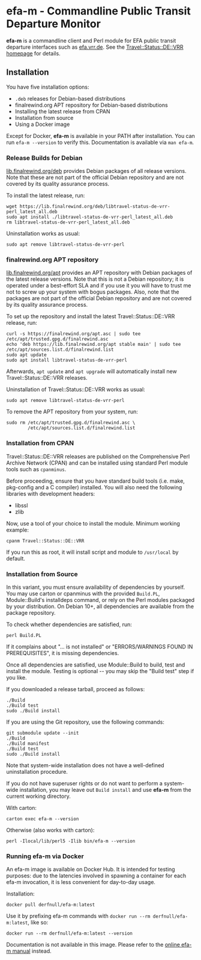 # efa-m - Commandline Public Transit Departure Monitor

**efa-m** is a commandline client and Perl module for EFA public transit departure
interfaces such as [efa.vrr.de](https://efa.vrr.de/vrr/XSLT_DM_REQUEST). See
the [Travel::Status::DE::VRR
homepage](https://finalrewind.org/projects/Travel-Status-DE-VRR/) for details.

## Installation

You have five installation options:

* `.deb` releases for Debian-based distributions
* finalrewind.org APT repository for Debian-based distributions
* Installing the latest release from CPAN
* Installation from source
* Using a Docker image

Except for Docker, __efa-m__ is available in your PATH after installation. You
can run `efa-m --version` to verify this. Documentation is available via
`man efa-m`.

### Release Builds for Debian

[lib.finalrewind.org/deb](https://lib.finalrewind.org/deb) provides Debian
packages of all release versions. Note that these are not part of the official
Debian repository and are not covered by its quality assurance process.

To install the latest release, run:

```
wget https://lib.finalrewind.org/deb/libtravel-status-de-vrr-perl_latest_all.deb
sudo apt install ./libtravel-status-de-vrr-perl_latest_all.deb
rm libtravel-status-de-vrr-perl_latest_all.deb
```

Uninstallation works as usual:

```
sudo apt remove libtravel-status-de-vrr-perl
```

### finalrewind.org APT repository

[lib.finalrewind.org/apt](https://lib.finalrewind.org/apt) provides an APT
repository with Debian packages of the latest release versions. Note that this
is not a Debian repository; it is operated under a best-effort SLA and if you
use it you will have to trust me not to screw up your system with bogus
packages. Also, note that the packages are not part of the official Debian
repository and are not covered by its quality assurance process.

To set up the repository and install the latest Travel::Status::DE::VRR
release, run:

```
curl -s https://finalrewind.org/apt.asc | sudo tee /etc/apt/trusted.gpg.d/finalrewind.asc
echo 'deb https://lib.finalrewind.org/apt stable main' | sudo tee /etc/apt/sources.list.d/finalrewind.list
sudo apt update
sudo apt install libtravel-status-de-vrr-perl
```

Afterwards, `apt update` and `apt upgrade` will automatically install new
Travel::Status::DE::VRR releases.

Uninstallation of Travel::Status::DE::VRR works as usual:

```
sudo apt remove libtravel-status-de-vrr-perl
```

To remove the APT repository from your system, run:

```
sudo rm /etc/apt/trusted.gpg.d/finalrewind.asc \
        /etc/apt/sources.list.d/finalrewind.list
```

### Installation from CPAN

Travel::Status::DE::VRR releases are published on the Comprehensive Perl
Archive Network (CPAN) and can be installed using standard Perl module tools
such as `cpanminus`.

Before proceeding, ensure that you have standard build tools (i.e. make,
pkg-config and a C compiler) installed. You will also need the following
libraries with development headers:

* libssl
* zlib

Now, use a tool of your choice to install the module. Minimum working example:

```
cpanm Travel::Status::DE::VRR
```

If you run this as root, it will install script and module to `/usr/local` by
default.

### Installation from Source

In this variant, you must ensure availability of dependencies by yourself.
You may use carton or cpanminus with the provided `Build.PL`, Module::Build's
installdeps command, or rely on the Perl modules packaged by your distribution.
On Debian 10+, all dependencies are available from the package repository.

To check whether dependencies are satisfied, run:

```
perl Build.PL
```

If it complains about "... is not installed" or "ERRORS/WARNINGS FOUND IN
PREREQUISITES", it is missing dependencies.

Once all dependencies are satisfied, use Module::Build to build, test and
install the module. Testing is optional -- you may skip the "Build test"
step if you like.

If you downloaded a release tarball, proceed as follows:

```
./Build
./Build test
sudo ./Build install
```

If you are using the Git repository, use the following commands:

```
git submodule update --init
./Build
./Build manifest
./Build test
sudo ./Build install
```

Note that system-wide installation does not have a well-defined uninstallation
procedure.

If you do not have superuser rights or do not want to perform a system-wide
installation, you may leave out `Build install` and use **efa-m** from the
current working directory.

With carton:

```
carton exec efa-m --version
```

Otherwise (also works with carton):

```
perl -Ilocal/lib/perl5 -Ilib bin/efa-m --version
```

### Running efa-m via Docker

An efa-m image is available on Docker Hub. It is intended for testing purposes:
due to the latencies involved in spawning a container for each efa-m
invocation, it is less convenient for day-to-day usage.

Installation:

```
docker pull derfnull/efa-m:latest
```

Use it by prefixing efa-m commands with `docker run --rm
derfnull/efa-m:latest`, like so:

```
docker run --rm derfnull/efa-m:latest --version
```

Documentation is not available in this image. Please refer to the
[online efa-m manual](https://man.finalrewind.org/1/efa-m/) instead.
